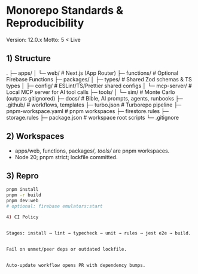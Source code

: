 # Monorepo Standards & Reproducibility
Version: 12.0.x
Motto: 5 < Live

## 1) Structure
.
├─ apps/
│  └─ web/               # Next.js (App Router)
├─ functions/            # Optional Firebase Functions
├─ packages/
│  ├─ types/             # Shared Zod schemas & TS types
│  ├─ config/            # ESLint/TS/Prettier shared configs
│  └─ mcp-server/        # Local MCP server for AI tool calls
├─ tools/
│  └─ sim/               # Monte Carlo (outputs gitignored)
├─ docs/                 # Bible, AI prompts, agents, runbooks
├─ .github/              # workflows, templates
├─ turbo.json            # Turborepo pipeline
├─ pnpm-workspace.yaml   # pnpm workspaces
├─ firestore.rules
├─ storage.rules
├─ package.json          # workspace root scripts
└─ .gitignore

## 2) Workspaces
- apps/web, functions, packages/*, tools/* are pnpm workspaces.
- Node 20; pnpm strict; lockfile committed.

## 3) Repro
```bash
pnpm install
pnpm -r build
pnpm dev:web
# optional: firebase emulators:start

4) CI Policy


Stages: install → lint → typecheck → unit → rules → jest e2e → build.


Fail on unmet/peer deps or outdated lockfile.


Auto-update workflow opens PR with dependency bumps.
```

